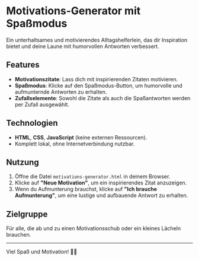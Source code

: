 # Motivations-Generator mit Spaßmodus

Ein unterhaltsames und motivierendes Alltagshelferlein, das dir Inspiration bietet und deine Laune mit humorvollen Antworten verbessert.

## Features

- **Motivationszitate**: Lass dich mit inspirierenden Zitaten motivieren.
- **Spaßmodus**: Klicke auf den Spaßmodus-Button, um humorvolle und aufmunternde Antworten zu erhalten.
- **Zufallselemente**: Sowohl die Zitate als auch die Spaßantworten werden per Zufall ausgewählt.

## Technologien

- **HTML**, **CSS**, **JavaScript** (keine externen Ressourcen).
- Komplett lokal, ohne Internetverbindung nutzbar.

## Nutzung

1. Öffne die Datei `motivations-generator.html` in deinem Browser.
2. Klicke auf **"Neue Motivation"**, um ein inspirierendes Zitat anzuzeigen.
3. Wenn du Aufmunterung brauchst, klicke auf **"Ich brauche Aufmunterung"**, um eine lustige und aufbauende Antwort zu erhalten.

## Zielgruppe

Für alle, die ab und zu einen Motivationsschub oder ein kleines Lächeln brauchen.

---

Viel Spaß und Motivation! 🚀✨
